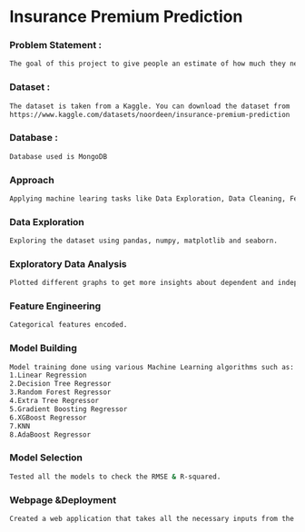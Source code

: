 # Insurance Premium Prediction

### Problem Statement :
```bash
The goal of this project to give people an estimate of how much they need based on their individual health situation. After that, customers can work with any health insurance carrier and its plans and perks whilwe keeping the projected cost from our study in mind. This can assist a person in concentrating on the health side of an insurance policy rather than the ineffective part.
```

### Dataset :
```bash
The dataset is taken from a Kaggle. You can download the dataset from 
https://www.kaggle.com/datasets/noordeen/insurance-premium-prediction
```

### Database :
```bash
Database used is MongoDB
```

### Approach
```bash
Applying machine learing tasks like Data Exploration, Data Cleaning, Feature Engineering, Model Building and model testing to build a solution that should able to predict the premium of the personal for health insurance.
```
### Data Exploration
```bash
Exploring the dataset using pandas, numpy, matplotlib and seaborn.
```

### Exploratory Data Analysis
```bash
Plotted different graphs to get more insights about dependent and independent variables/features..
```
### Feature Engineering 
```bash
Categorical features encoded.
```

### Model Building
```bash
Model training done using various Machine Learning algorithms such as:
1.Linear Regression
2.Decision Tree Regressor
3.Random Forest Regressor
4.Extra Tree Regressor 
5.Gradient Boosting Regressor
6.XGBoost Regressor
7.KNN
8.AdaBoost Regressor
```

### Model Selection
```bash
Tested all the models to check the RMSE & R-squared.
```

### Webpage &Deployment
```bash
Created a web application that takes all the necessary inputs from the user & shows the output. Then deployed project on the AWS Platform.
```



